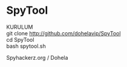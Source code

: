 # SpyTool
KURULUM 
<br>
git clone http://github.com/dohelavip/SpyTool
<br>
cd SpyTool 
<br>
bash spytool.sh



Spyhackerz.org / Dohela
